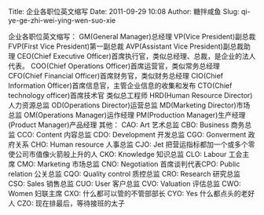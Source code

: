 Title: 企业各职位英文缩写
Date: 2011-09-29 10:08
Author: 糖拌咸鱼
Slug: qi-ye-ge-zhi-wei-ying-wen-suo-xie

<p>
    企业各职位英文缩写： GM(General Manager)总经理 VP(Vice President)副总裁 FVP(First Vice President)第一副总裁 AVP(Assistant Vice President)副总裁助理 CEO(Chief Executive Officer)首席执行官，类似总经理、总裁，是企业的法人代表。 COO(Chief Operations Officer)首席运营官，类似常务总经理 CFO(Chief Financial Officer)首席财务官，类似财务总经理 CIO(Chief Information Officer)首席信息官，主管企业信息的收集和发布 CTO(Chief technology officer)首席技术官 类似总工程师 HRD(Human Resource Director)人力资源总监 OD(Operations Director)运营总监 MD(Marketing Director)市场总监 OM(Operations Manager)运作经理 PM(Production Manager)生产经理 (Product Manager)产品经理 其他： CAO: Art 艺术总监 CBO: Business 商务总监 CCO: Content 内容总监 CDO: Development 开发总监 CGO: Gonverment 政府关系 CHO: Human resource 人事总监 CJO: Jet 把营运指标都加一个或多个零使公司市值像火箭般上升的人 CKO: Knowledge 知识总监 CLO: Labour 工会主席 CMO: Marketing 市场总监 CNO: Negotiation 首席谈判代表CPO: Public relation 公关总监 CQO: Quality control 质控总监 CRO: Research 研究总监 CSO: Sales 销售总监 CUO: User 客户总监 CVO: Valuation 评估总监 CWO: Women 妇联主席 CXO: 什么都可以管的不管部部长 CYO: Yes 什么都点头的老好人 CZO: 现在排最后，等待接班的太子

</p>

